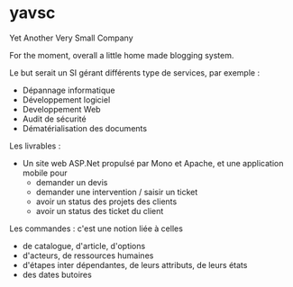 yavsc
=====

Yet Another Very Small Company

For the moment, overall a little home made blogging system.

Le but serait un SI gérant différents type de services, par exemple :

- Dépannage informatique 
- Développement logiciel
- Developpement Web
- Audit de sécurité
- Dématérialisation des documents

Les livrables : 

- Un site web ASP.Net propulsé par Mono et Apache, et une application mobile pour 
  * demander un devis
  * demander une intervention / saisir un ticket
  * avoir un status des projets des clients
  * avoir un status des ticket du client

Les commandes : c'est une notion liée à celles  
- de catalogue, d'article, d'options
- d'acteurs, de ressources humaines 
- d'étapes inter dépendantes, de leurs attributs, de leurs états
- des dates butoires

